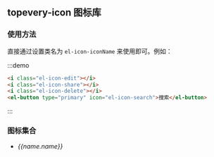 ## topevery-icon 图标库

### 使用方法

直接通过设置类名为 `el-icon-iconName` 来使用即可。例如：

:::demo
```html
<i class="el-icon-edit"></i>
<i class="el-icon-share"></i>
<i class="el-icon-delete"></i>
<el-button type="primary" icon="el-icon-search">搜索</el-button>

```
:::

### 图标集合

<ul class="icon-list">
  <li v-for="name in $topicon" :key="name.icon_id">
    <span>
      <i :class="'iconfont icon' + name.font_class" />
      <span class="icon-name">{{name.name}}</span>
    </span>
  </li>
</ul>

